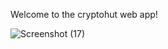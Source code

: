 Welcome to the cryptohut web app!

![Screenshot (17)](https://user-images.githubusercontent.com/53035392/187222578-48e29c2b-bd07-42cb-9ed1-94b1391d4730.png)
